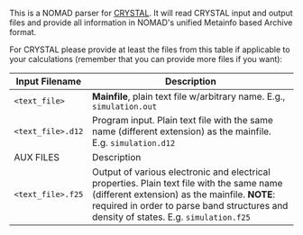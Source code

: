 This is a NOMAD parser for [CRYSTAL](https://www.crystal.unito.it/). It will read CRYSTAL input and
output files and provide all information in NOMAD's unified Metainfo based Archive format.

For CRYSTAL please provide at least the files from this table if applicable to your
calculations (remember that you can provide more files if you want):

|Input Filename| Description|
|--- | --- |
|`<text_file>` | **Mainfile**, plain text file w/arbitrary name. E.g.,  `simulation.out` |
|`<text_file>.d12` | Program input. Plain text file with the same name (different extension) as the mainfile. E.g. `simulation.d12` |
|AUX FILES| Description|
|`<text_file>.f25`| Output of various electronic and electrical properties. Plain text file with the same name (different extension) as the mainfile. **NOTE**: required in order to parse band structures and density of states. E.g. `simulation.f25` |


